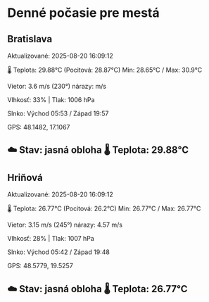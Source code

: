 ﻿# Denné počasie pre mestá

## Bratislava
Aktualizované: 2025-08-20 16:09:12

🌡️ Teplota: 29.88°C 
(Pocitová: 28.87°C)
Min: 28.65°C / Max: 30.9°C

Vietor: 3.6 m/s    (230°) 
nárazy:  m/s

Vlhkosť: 33% | Tlak: 1006 hPa

Slnko: Východ 05:53 / Západ 19:57

GPS: 48.1482, 17.1067

☁️ Stav: jasná obloha        🌡️ Teplota: 29.88°C
---

## Hriňová
Aktualizované: 2025-08-20 16:09:12

🌡️ Teplota: 26.77°C 
(Pocitová: 26.2°C)
Min: 26.77°C / Max: 26.77°C

Vietor: 3.15 m/s (245°)
nárazy: 4.57 m/s

Vlhkosť: 28% | Tlak: 1007 hPa

Slnko: Východ 05:42 / Západ 19:48

GPS: 48.5779, 19.5257

☁️ Stav: jasná obloha        🌡️ Teplota: 26.77°C
---
